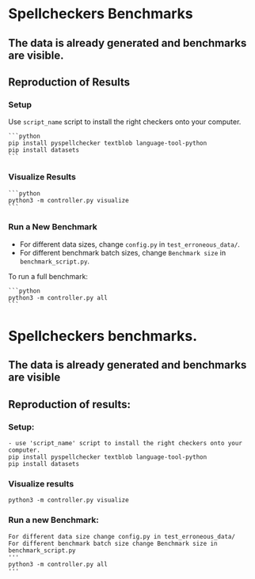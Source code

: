 # Spellcheckers Benchmarks

## The data is already generated and benchmarks are visible.

## Reproduction of Results

### Setup

Use `script_name` script to install the right checkers onto your computer.

    ```python
    pip install pyspellchecker textblob language-tool-python
    pip install datasets
    ```

### Visualize Results

    ```python
    python3 -m controller.py visualize
    ```

### Run a New Benchmark

- For different data sizes, change `config.py` in `test_erroneous_data/`.
- For different benchmark batch sizes, change `Benchmark size` in `benchmark_script.py`.

To run a full benchmark:

    ```python
    python3 -m controller.py all
    ```
# Spellcheckers benchmarks.

## The data is already generated and benchmarks are visible


## Reproduction of results:
### Setup:

    - use 'script_name' script to install the right checkers onto your computer.
    pip install pyspellchecker textblob language-tool-python
    pip install datasets
### Visualize results
    
    python3 -m controller.py visualize
### Run a new Benchmark:
    For different data size change config.py in test_erroneous_data/
    For different benchmark batch size change Benchmark size in benchmark_script.py
    '''
    python3 -m controller.py all
    '''




